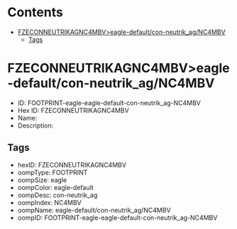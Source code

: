 



Contents
========

* [FZECONNEUTRIKAGNC4MBV>eagle-default/con-neutrik_ag/NC4MBV](#fzeconneutrikagnc4mbveagle-defaultcon-neutrik_agnc4mbv)
	* [Tags](#tags)

# FZECONNEUTRIKAGNC4MBV>eagle-default/con-neutrik_ag/NC4MBV

- ID: FOOTPRINT-eagle-eagle-default-con-neutrik_ag-NC4MBV
- Hex ID: FZECONNEUTRIKAGNC4MBV
- Name: 
- Description: 

## Tags

- hexID: FZECONNEUTRIKAGNC4MBV
- oompType: FOOTPRINT
- oompSize: eagle
- oompColor: eagle-default
- oompDesc: con-neutrik_ag
- oompIndex: NC4MBV
- oompName: eagle-default/con-neutrik_ag/NC4MBV
- oompID: FOOTPRINT-eagle-eagle-default-con-neutrik_ag-NC4MBV

